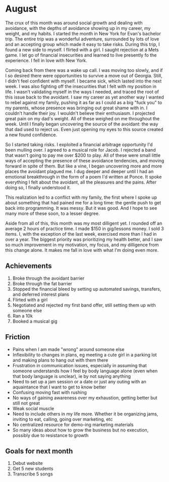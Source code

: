 # August

The crux of this month was around social growth and dealing with avoidance,
with the depths of avoidance showing up in my career, my weight, and my habits.
I started the month in New York for Evan's bachelor trip. The entire trip was a
wonderful adventure, surrounded by lots of love and an accepting group which
made it easy to take risks. During this trip, I found a new side to myself. I
flirted with a girl. I saught rejection at a Mets game. I let go of financial
insecurities and learned to live presently fo the experience. I fell in love
with New York.

Coming back from there was a wake up call. I was moving too slowly, and if I so
desired there were opportunities to survive a move out of Georgia. Still, I
didn't feel confident with myself. I became sick, which lasted into the next
week. I was also fighting off the insecurities that I felt with my position in
life. I wasn't validating myself in the ways I needed, and traced the root of
this issue back to the avoidant. I saw my career as yet another way I wanted to
rebel against my family, pushing it as far as I could as a big "fuck you" to my
parents, whose presence was bringing out great shame with in. I couldn't handle
their joy. I wouldn't believe their enthusiasm. I projected great pain on my
dad's weight. All of these weighed on me throughout the week. Until I finally
began uncovering the source of the avoidant: the way that dad used to reject
us. Even just opening my eyes to this source created a new found confidence.

So I started taking risks. I exploited a financial arbitrage opportunity I'd
been mulling over. I agreed to a musical role for Jacob. I rejected a band that
wasn't going to pay me over $200 to play. All of these were small little ways
of accepting the presence of these avoidance tendencies, and moving forward in
spite of them. But like a vine, I began uncovering more and more places the
avoidant plagued me. I dug deeper and deeper until I had an emotional
breakthrough in the form of a poem I'd written at Ponce. It spoke everything I
felt about the avoidant, all the pleasures and the pains. After doing so, I
finally understood it.

This realization led to a conflict with my family, the first where I spoke up
about something that had pained me for a long time: the gentle push to get back
into programming. It was messy. But it was good. And I hope to see many more of
these soon, to a lesser degree.

Aside from all of this, this month was my most dilligent yet. I rounded off an
average 2 hours of practice time. I made $150 in gig/lessons money. I sold 3
items. I, with the exception of the last week, exercised more than I had in
over a year. The biggest priority was prioritizing my health better, and I saw
so much improvement in my motivation, my focus, and my dilligence from this
change alone. It makes me fall in love with what I'm doing even more. 

## Achievements

1. Broke through the avoidant barrier
1. Broke through the fat barrier
1. Stopped the financial bleed by setting up automated savings, transfers, and deferred interest plans
1. Flirted with a girl
1. Negotiated and rejected my first band offer, still setting them up with someone else
1. Ran a 10k
1. Booked a musical gig

## Friction

- Pains when I am made "wrong" around someone else
- Inflexibility to changes in plans, eg meeting a cute girl in a parking lot and making plans to hang out with them there
- Frustration in communication issues, especially in assuming that someone understands how I feel by body language alone (even when that body language is unclear), ie by not saying anything
- Need to set up a jam session or a date or just any outing with an aquaintance that I want to get to know better
- Confusing moving fast with rushing
- No ways of gaining awareness over my exhaustion, getting better but still not great
- Weak social muscle
- Need to include others in my life more. Whether it be organizing jams, inviting to eat, calling, going over marketing, etc
- No centralized resource for demo-ing marketing materials
- So many ideas about how to grow the business but no execution, possibly due to resistance to growth

## Goals for next month

1. Debut website
1. Get 5 new students
1. Transcribe 5 songs
